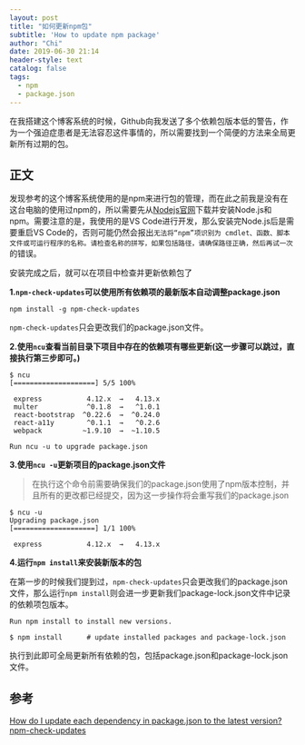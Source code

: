 ```yaml
---
layout: post
title: "如何更新npm包"
subtitle: 'How to update npm package'
author: "Chi"
date: 2019-06-30 21:14
header-style: text
catalog: false
tags:
  - npm
  - package.json
---
```


在我搭建这个博客系统的时候，Github向我发送了多个依赖包版本低的警告，作为一个强迫症患者是无法容忍这件事情的，所以需要找到一个简便的方法来全局更新所有过期的包。

## 正文

发现参考的这个博客系统使用的是npm来进行包的管理，而在此之前我是没有在这台电脑的使用过npm的，所以需要先从[Nodejs官网](https://nodejs.org/en/)下载并安装Node.js和npm。需要注意的是，我使用的是VS Code进行开发，那么安装完Node.js后是需要重启VS Code的，否则可能仍然会报出`无法将“npm”项识别为 cmdlet、函数、脚本文件或可运行程序的名称。请检查名称的拼写，如果包括路径，请确保路径正确，然后再试一次`的错误。

安装完成之后，就可以在项目中检查并更新依赖包了

**1.`npm-check-updates`可以使用所有依赖项的最新版本自动调整package.json**

``` shell
npm install -g npm-check-updates
```

`npm-check-updates`只会更改我们的package.json文件。

**2.使用`ncu`查看当前目录下项目中存在的依赖项有哪些更新(这一步骤可以跳过，直接执行第三步即可。)**

``` shell
$ ncu
[====================] 5/5 100%

 express           4.12.x  →   4.13.x
 multer            ^0.1.8  →   ^1.0.1
 react-bootstrap  ^0.22.6  →  ^0.24.0
 react-a11y        ^0.1.1  →   ^0.2.6
 webpack          ~1.9.10  →  ~1.10.5

Run ncu -u to upgrade package.json
```

**3.使用`ncu -u`更新项目的package.json文件**

> 在执行这个命令前需要确保我们的package.json使用了npm版本控制，并且所有的更改都已经提交，因为这一步操作将会重写我们的package.json

``` shell
$ ncu -u
Upgrading package.json
[====================] 1/1 100%

 express           4.12.x  →   4.13.x
```

**4.运行`npm install`来安装新版本的包**

在第一步的时候我们提到过，`npm-check-updates`只会更改我们的package.json文件，那么运行`npm install`则会进一步更新我们package-lock.json文件中记录的依赖项包版本。

``` shell
Run npm install to install new versions.

$ npm install      # update installed packages and package-lock.json
```

执行到此即可全局更新所有依赖的包，包括package.json和package-lock.json文件。

## 参考

[How do I update each dependency in package.json to the latest version?](https://stackoverflow.com/questions/16073603/how-do-i-update-each-dependency-in-package-json-to-the-latest-version)
[npm-check-updates](https://www.npmjs.com/package/npm-check-updates)
